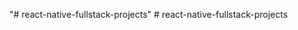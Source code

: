 "# react-native-fullstack-projects" 
#   r e a c t - n a t i v e - f u l l s t a c k - p r o j e c t s  
 